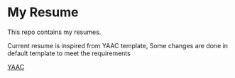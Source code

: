 # My Resume
This repo contains my resumes.

Current resume is inspired from YAAC template, Some changes are done in default template to meet the requirements

[YAAC](https://github.com/darwiin/awesome-neue-latex-cv)
